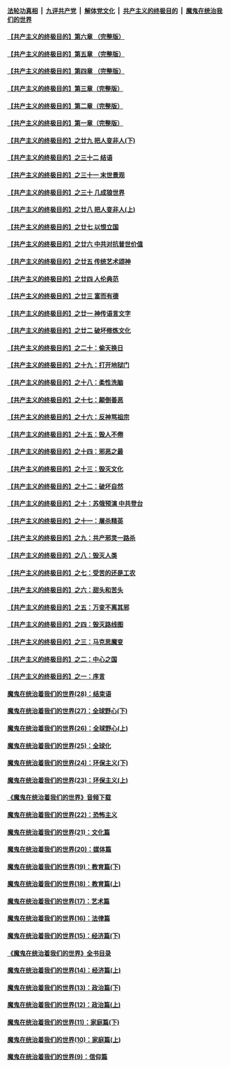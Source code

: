 ####  [法轮功真相](../../../../basic/blob/master/README.md?t=06200402) &nbsp;|&nbsp; [九评共产党](../../../../9ping.md/blob/master/README.md?t=06200402) &nbsp;|&nbsp; [解体党文化](../../../../jtdwh.md/blob/master/README.md?t=06200402)  &nbsp;|&nbsp; [共产主义的终极目的](../../../../gczydzjmd.md/blob/master/README.md?t=06200402) &nbsp;|&nbsp; [魔鬼在统治我们的世界](../../../../mgztzwmdsj.md/blob/master/README.md?t=06200402) 

#### [【共产主义的终极目的】第六章 （完整版）](../pages/nsc422/n11428913.md?t=06200402) 

#### [【共产主义的终极目的】第五章 （完整版）](../pages/nsc422/n11428912.md?t=06200402) 

#### [【共产主义的终极目的】第四章 （完整版）](../pages/nsc422/n11428907.md?t=06200402) 

#### [【共产主义的终极目的】第三章（完整版）](../pages/nsc422/n11428848.md?t=06200402) 

#### [【共产主义的终极目的】第二章（完整版）](../pages/nsc422/n11428831.md?t=06200402) 

#### [【共产主义的终极目的】第一章（完整版）](../pages/nsc422/n11417651.md?t=06200402) 

#### [【共产主义的终极目的】之廿九 把人变非人(下)](../pages/nsc422/n11344140.md?t=06200402) 

#### [【共产主义的终极目的】之三十二 结语](../pages/nsc422/n11360535.md?t=06200402) 

#### [【共产主义的终极目的】之三十一 末世景观](../pages/nsc422/n11351129.md?t=06200402) 

#### [【共产主义的终极目的】之三十 几成狼世界](../pages/nsc422/n11348280.md?t=06200402) 

#### [【共产主义的终极目的】之廿八 把人变非人(上)](../pages/nsc422/n11340492.md?t=06200402) 

#### [【共产主义的终极目的】之廿七 以恨立国](../pages/nsc422/n11336944.md?t=06200402) 

#### [【共产主义的终极目的】之廿六 中共对抗普世价值](../pages/nsc422/n11324785.md?t=06200402) 

#### [【共产主义的终极目的】之廿五 传统艺术颂神](../pages/nsc422/n11296396.md?t=06200402) 

#### [【共产主义的终极目的】之廿四 人伦典范](../pages/nsc422/n11296397.md?t=06200402) 

#### [【共产主义的终极目的】之廿三 富而有德](../pages/nsc422/n11283598.md?t=06200402) 

#### [【共产主义的终极目的】之廿一 神传语言文字](../pages/nsc422/n11263265.md?t=06200402) 

#### [【共产主义的终极目的】之廿二 破坏修炼文化](../pages/nsc422/n11245728.md?t=06200402) 

#### [【共产主义的终极目的】之二十：偷天换日](../pages/nsc422/n11238846.md?t=06200402) 

#### [【共产主义的终极目的】之十九：打开地狱门](../pages/nsc422/n11206376.md?t=06200402) 

#### [【共产主义的终极目的】之十八：柔性洗脑](../pages/nsc422/n11199994.md?t=06200402) 

#### [【共产主义的终极目的】之十七：颠倒善恶](../pages/nsc422/n11179782.md?t=06200402) 

#### [【共产主义的终极目的】之十六：反神骂祖宗](../pages/nsc422/n11166798.md?t=06200402) 

#### [【共产主义的终极目的】之十五：毁人不倦](../pages/nsc422/n11166792.md?t=06200402) 

#### [【共产主义的终极目的】之十四：邪恶之最](../pages/nsc422/n11150249.md?t=06200402) 

#### [【共产主义的终极目的】之十三：毁灭文化](../pages/nsc422/n11135227.md?t=06200402) 

#### [【共产主义的终极目的】之十二：破坏自然](../pages/nsc422/n11135214.md?t=06200402) 

#### [【共产主义的终极目的】之十：苏俄预演 中共登台](../pages/nsc422/n11118424.md?t=06200402) 

#### [【共产主义的终极目的】之十一：屠杀精英](../pages/nsc422/n11118442.md?t=06200402) 

#### [【共产主义的终极目的】之九：共产邪灵一路杀](../pages/nsc422/n11114139.md?t=06200402) 

#### [【共产主义的终极目的】之八：毁灭人类](../pages/nsc422/n11108503.md?t=06200402) 

#### [【共产主义的终极目的】之七：受苦的还是工农](../pages/nsc422/n11101809.md?t=06200402) 

#### [【共产主义的终极目的】之六：甜头和苦头](../pages/nsc422/n11096971.md?t=06200402) 

#### [【共产主义的终极目的】之五：万变不离其邪](../pages/nsc422/n11091285.md?t=06200402) 

#### [【共产主义的终极目的】之四：毁灭路线图](../pages/nsc422/n11086284.md?t=06200402) 

#### [【共产主义的终极目的】之三：马克思魔变](../pages/nsc422/n11061941.md?t=06200402) 

#### [【共产主义的终极目的】之二：中心之国](../pages/nsc422/n11047728.md?t=06200402) 

#### [【共产主义的终极目的】之一：序言](../pages/nsc422/n11086077.md?t=06200402) 

#### [魔鬼在统治着我们的世界(28)：结束语](../pages/nsc422/n10936246.md?t=06200402) 

#### [魔鬼在统治着我们的世界(27)：全球野心(下)](../pages/nsc422/n10928319.md?t=06200402) 

#### [魔鬼在统治着我们的世界(26)：全球野心(上)](../pages/nsc422/n10900318.md?t=06200402) 

#### [魔鬼在统治着我们的世界(25)：全球化](../pages/nsc422/n10788205.md?t=06200402) 

#### [魔鬼在统治着我们的世界(24)：环保主义(下)](../pages/nsc422/n10695307.md?t=06200402) 

#### [魔鬼在统治着我们的世界(23)：环保主义(上)](../pages/nsc422/n10688613.md?t=06200402) 

#### [《魔鬼在统治着我们的世界》音频下载](../pages/nsc422/n10635553.md?t=06200402) 

#### [魔鬼在统治着我们的世界(22)：恐怖主义](../pages/nsc422/n10614727.md?t=06200402) 

#### [魔鬼在统治着我们的世界(21)：文化篇](../pages/nsc422/n10597706.md?t=06200402) 

#### [魔鬼在统治着我们的世界(20)：媒体篇](../pages/nsc422/n10586579.md?t=06200402) 

#### [魔鬼在统治着我们的世界(19)：教育篇(下)](../pages/nsc422/n10564808.md?t=06200402) 

#### [魔鬼在统治着我们的世界(18)：教育篇(上)](../pages/nsc422/n10526970.md?t=06200402) 

#### [魔鬼在统治着我们的世界(17)：艺术篇](../pages/nsc422/n10499093.md?t=06200402) 

#### [魔鬼在统治着我们的世界(16)：法律篇](../pages/nsc422/n10485969.md?t=06200402) 

#### [魔鬼在统治着我们的世界(15)：经济篇(下)](../pages/nsc422/n10469975.md?t=06200402) 

#### [《魔鬼在统治着我们的世界》全书目录](../pages/nsc422/n10464261.md?t=06200402) 

#### [魔鬼在统治着我们的世界(14)：经济篇(上)](../pages/nsc422/n10457370.md?t=06200402) 

#### [魔鬼在统治着我们的世界(13)：政治篇(下)](../pages/nsc422/n10448270.md?t=06200402) 

#### [魔鬼在统治着我们的世界(12)：政治篇(上)](../pages/nsc422/n10444576.md?t=06200402) 

#### [魔鬼在统治着我们的世界(11)：家庭篇(下)](../pages/nsc422/n10440961.md?t=06200402) 

#### [魔鬼在统治着我们的世界(10)：家庭篇(上)](../pages/nsc422/n10435448.md?t=06200402) 

#### [魔鬼在统治着我们的世界(9)：信仰篇](../pages/nsc422/n10432159.md?t=06200402) 

